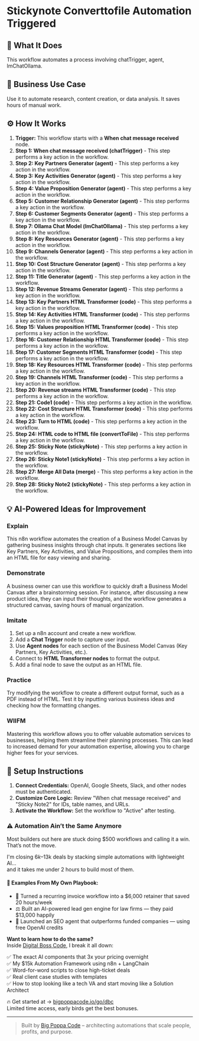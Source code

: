 # Stickynote Converttofile Automation Triggered

## 🚀 What It Does
This workflow automates a process involving chatTrigger, agent, lmChatOllama.

## 💼 Business Use Case
Use it to automate research, content creation, or data analysis. It saves hours of manual work.

## ⚙️ How It Works
1.  **Trigger:** This workflow starts with a **When chat message received** node.
2. **Step 1: When chat message received (chatTrigger)** - This step performs a key action in the workflow.
3. **Step 2: Key Partners Generator (agent)** - This step performs a key action in the workflow.
4. **Step 3: Key Activities Generator (agent)** - This step performs a key action in the workflow.
5. **Step 4: Value Proposition Generator (agent)** - This step performs a key action in the workflow.
6. **Step 5: Customer Relationship Generator (agent)** - This step performs a key action in the workflow.
7. **Step 6: Customer Segments Generator (agent)** - This step performs a key action in the workflow.
8. **Step 7: Ollama Chat Model (lmChatOllama)** - This step performs a key action in the workflow.
9. **Step 8: Key Resources Generator (agent)** - This step performs a key action in the workflow.
10. **Step 9: Channels Generator (agent)** - This step performs a key action in the workflow.
11. **Step 10: Cost Structure Generator (agent)** - This step performs a key action in the workflow.
12. **Step 11: Title Generator (agent)** - This step performs a key action in the workflow.
13. **Step 12: Revenue Streams Generator (agent)** - This step performs a key action in the workflow.
14. **Step 13: Key Partners HTML Transformer (code)** - This step performs a key action in the workflow.
15. **Step 14: Key Activities HTML Transformer (code)** - This step performs a key action in the workflow.
16. **Step 15: Values proposition HTML Transformer (code)** - This step performs a key action in the workflow.
17. **Step 16: Customer Relationship HTML Transformer (code)** - This step performs a key action in the workflow.
18. **Step 17: Customer Segments HTML Transformer (code)** - This step performs a key action in the workflow.
19. **Step 18: Key Resources HTML Transformer (code)** - This step performs a key action in the workflow.
20. **Step 19: Channels HTML Transformer (code)** - This step performs a key action in the workflow.
21. **Step 20: Revenue streams HTML Transformer (code)** - This step performs a key action in the workflow.
22. **Step 21: Code1 (code)** - This step performs a key action in the workflow.
23. **Step 22: Cost Structure HTML Transformer (code)** - This step performs a key action in the workflow.
24. **Step 23: Turn to HTML (code)** - This step performs a key action in the workflow.
25. **Step 24: HTML code to HTML file (convertToFile)** - This step performs a key action in the workflow.
26. **Step 25: Sticky Note (stickyNote)** - This step performs a key action in the workflow.
27. **Step 26: Sticky Note1 (stickyNote)** - This step performs a key action in the workflow.
28. **Step 27: Merge All Data (merge)** - This step performs a key action in the workflow.
29. **Step 28: Sticky Note2 (stickyNote)** - This step performs a key action in the workflow.

## 💡 AI-Powered Ideas for Improvement
### Explain
This n8n workflow automates the creation of a Business Model Canvas by gathering business insights through chat inputs. It generates sections like Key Partners, Key Activities, and Value Propositions, and compiles them into an HTML file for easy viewing and sharing.

### Demonstrate
A business owner can use this workflow to quickly draft a Business Model Canvas after a brainstorming session. For instance, after discussing a new product idea, they can input their thoughts, and the workflow generates a structured canvas, saving hours of manual organization.

### Imitate
1. Set up a n8n account and create a new workflow.
2. Add a **Chat Trigger** node to capture user input.
3. Use **Agent nodes** for each section of the Business Model Canvas (Key Partners, Key Activities, etc.).
4. Connect to **HTML Transformer nodes** to format the output.
5. Add a final node to save the output as an HTML file.

### Practice
Try modifying the workflow to create a different output format, such as a PDF instead of HTML. Test it by inputting various business ideas and checking how the formatting changes.

### WIIFM
Mastering this workflow allows you to offer valuable automation services to businesses, helping them streamline their planning processes. This can lead to increased demand for your automation expertise, allowing you to charge higher fees for your services.

## 🔧 Setup Instructions
1. **Connect Credentials:** OpenAI, Google Sheets, Slack, and other nodes must be authenticated.
2. **Customize Core Logic:** Review "When chat message received" and "Sticky Note2" for IDs, table names, and URLs.
3. **Activate the Workflow:** Set the workflow to "Active" after testing.

### ⚠️ Automation Ain’t the Same Anymore

Most builders out here are stuck doing $500 workflows and calling it a win.  
That’s not the move.  

I'm closing $6k–$13k deals by stacking simple automations with lightweight AI...  
and it takes me under 2 hours to build most of them.

#### 🧠 Examples From My Own Playbook:
- 🔁 Turned a recurring invoice workflow into a $6,000 retainer that saved 20 hours/week  
- ⚖️ Built an AI-powered lead gen engine for law firms — they paid $13,000 happily  
- 🚀 Launched an SEO agent that outperforms funded companies — using free OpenAI credits  

**Want to learn how to do the same?**  
Inside [Digital Boss Code](https://bigpoppacode.io/go/dbc), I break it all down:

✅ The exact AI components that 3x your pricing overnight  
✅ My $15k Automation Framework using n8n + LangChain  
✅ Word-for-word scripts to close high-ticket deals  
✅ Real client case studies with templates  
✅ How to stop looking like a tech VA and start moving like a Solution Architect  

🔥 Get started at → [bigpoppacode.io/go/dbc](https://bigpoppacode.io/go/dbc)  
Limited time access, early birds get the best bonuses.

---
> Built by [Big Poppa Code](https://bigpoppacode.io) – architecting automations that scale people, profits, and purpose.
